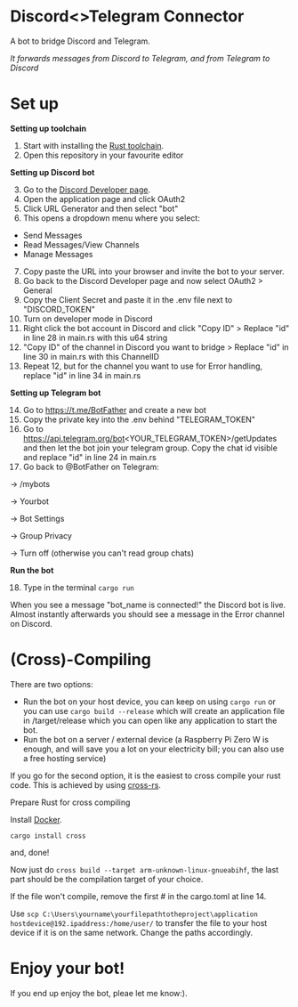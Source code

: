 # Discord<>Telegram Connector
A bot to bridge Discord and Telegram.

*It forwards messages from Discord to Telegram, and from Telegram to Discord*



# Set up

**Setting up toolchain**
1. Start with installing the [Rust toolchain](https://www.rust-lang.org/tools/install).
2. Open this repository in your favourite editor

**Setting up Discord bot**

3. Go to the [Discord Developer page](https://discord.com/developers/applications).
4. Open the application page and click OAuth2
5. Click URL Generator and then select "bot"
6. This opens a dropdown menu where you select:
- Send Messages
- Read Messages/View Channels
- Manage Messages
7. Copy paste the URL into your browser and invite the bot to your server.
8. Go back to the Discord Developer page and now select OAuth2 > General
9. Copy the Client Secret and paste it in the .env file next to "DISCORD_TOKEN"
10. Turn on developer mode in Discord
11. Right click the bot account in Discord and click "Copy ID" > Replace "id" in line 28 in main.rs with this u64 string
12. "Copy ID" of the channel in Discord you want to bridge > Replace "id" in line 30 in main.rs with this ChannelID
13. Repeat 12, but for the channel you want to use for Error handling, replace "id" in line 34 in main.rs

**Setting up Telegram bot**

14. Go to https://t.me/BotFather and create a new bot
15. Copy the private key into the .env behind "TELEGRAM_TOKEN"
16. Go to https://api.telegram.org/bot<YOUR_TELEGRAM_TOKEN>/getUpdates and then let the bot join your telegram group. Copy the chat id visible and replace "id" in line 24 in main.rs
17. Go back to @BotFather on Telegram:

-> /mybots

-> Yourbot

-> Bot Settings

-> Group Privacy

-> Turn off (otherwise you can't read group chats)

**Run the bot**

18. Type in the terminal ```cargo run```

When you see a message "bot_name is connected!" the Discord bot is live. Almost instantly afterwards you should see a message in the Error channel on Discord.


# (Cross)-Compiling

There are two options:

- Run the bot on your host device, you can keep on using ```cargo run``` or you can use ```cargo build --release``` which will create an application file in /target/release which you can open like any application to start the bot.
- Run the bot on a server / external device (a Raspberry Pi Zero W is enough, and will save you a lot on your electricity bill; you can also use a free hosting service)

If you go for the second option, it is the easiest to cross compile your rust code.
This is achieved by using [cross-rs](https://github.com/cross-rs/cross).


Prepare Rust for cross compiling

Install [Docker](https://www.docker.com/).

```cargo install cross```

and, done!

Now just do ```cross build --target arm-unknown-linux-gnueabihf```, the last part should be the compilation target of your choice.

If the file won't compile, remove the first # in the cargo.toml at line 14.


Use ```scp C:\Users\yourname\yourfilepathtotheproject\application hostdevice@192.ipaddress:/home/user/``` to transfer the file to your host device if it is on the same network. Change the paths accordingly.


# Enjoy your bot!

If you end up enjoy the bot, pleae let me know:).

